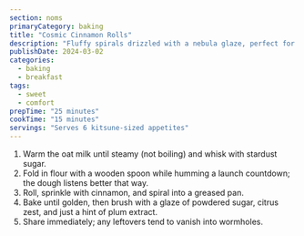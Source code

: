 ```yaml
---
section: noms
primaryCategory: baking
title: "Cosmic Cinnamon Rolls"
description: "Fluffy spirals drizzled with a nebula glaze, perfect for zero-g breakfast trays."
publishDate: 2024-03-02
categories:
  - baking
  - breakfast
tags:
  - sweet
  - comfort
prepTime: "25 minutes"
cookTime: "15 minutes"
servings: "Serves 6 kitsune-sized appetites"
---
```


1. Warm the oat milk until steamy (not boiling) and whisk with stardust sugar.
2. Fold in flour with a wooden spoon while humming a launch countdown; the dough listens better that way.
3. Roll, sprinkle with cinnamon, and spiral into a greased pan.
4. Bake until golden, then brush with a glaze of powdered sugar, citrus zest, and just a hint of plum extract.
5. Share immediately; any leftovers tend to vanish into wormholes.
